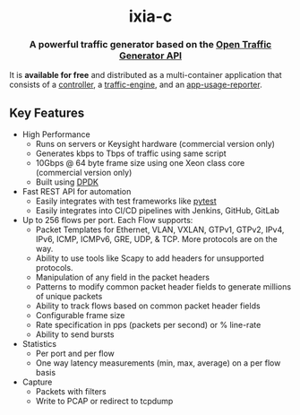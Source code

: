 # <h1 align="center">ixia-c</h1>

<h3 align="center">
  A powerful traffic generator based on the <a href="https://github.com/open-traffic-generator/models" target="_blank">Open Traffic Generator API</a>
</h3>

It is **available for free** and distributed as a multi-container application that consists of a [controller](https://github.com/orgs/open-traffic-generator/packages/container/package/ixia-c-controller), a [traffic-engine](https://github.com/orgs/open-traffic-generator/packages/container/package/ixia-c-traffic-engine), and an [app-usage-reporter](https://github.com/orgs/open-traffic-generator/packages/container/package/ixia-c-app-usage-reporter).

## Key Features

* High Performance
  * Runs on servers or Keysight hardware (commercial version only)
  * Generates kbps to Tbps of traffic using same script
  * 10Gbps @ 64 byte frame size using one Xeon class core (commercial version only)
  * Built using [DPDK](https://www.dpdk.org)
* Fast REST API for automation
  * Easily integrates with test frameworks like [pytest](https://www.pytest.org)
  * Easily integrates into CI/CD pipelines with Jenkins, GitHub, GitLab
* Up to 256 flows per port.  Each Flow supports:
  * Packet Templates for Ethernet, VLAN, VXLAN, GTPv1, GTPv2, IPv4, IPv6, ICMP, ICMPv6, GRE, UDP, & TCP.  More protocols are on the way.
  * Ability to use tools like Scapy to add headers for unsupported protocols.
  * Manipulation of any field in the packet headers
  * Patterns to modify common packet header fields to generate millions of unique packets
  * Ability to track flows based on common packet header fields
  * Configurable frame size
  * Rate specification in pps (packets per second) or % line-rate
  * Ability to send bursts
* Statistics
  * Per port and per flow
  * One way latency measurements (min, max, average) on a per flow basis
* Capture
  * Packets with filters
  * Write to PCAP or redirect to tcpdump
